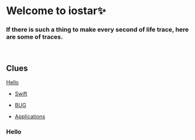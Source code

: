 Welcome to iostar✨
===
### If there is such a thing to make every second of life trace, here are some of traces.     
<br>

## Clues
[Hello](#hello)   
* [Swift](https://github.com/iii17-grace/ios_Swift/wiki/swift)      

* [BUG](https://github.com/iii17-grace/ios_Swift/wiki/BUG)         

* [Applications](https://github.com/iii17-grace/ios_Swift/wiki)  

### Hello 




 








